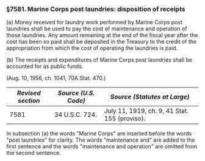 ### §7581. Marine Corps post laundries: disposition of receipts ###

(a) Money received for laundry work performed by Marine Corps post laundries shall be used to pay the cost of maintenance and operation of those laundries. Any amount remaining at the end of the fiscal year after the cost has been so paid shall be deposited in the Treasury to the credit of the appropriation from which the cost of operating the laundries is paid.

(b) The receipts and expenditures of Marine Corps post laundries shall be accounted for as public funds.

(Aug. 10, 1956, ch. 1041, 70A Stat. 470.)

|*Revised section*|*Source (U.S. Code)*|        *Source (Statutes at Large)*         |
|-----------------|--------------------|---------------------------------------------|
|      7581       |   34 U.S.C. 724.   |July 11, 1919, ch. 9, 41 Stat. 155 (proviso).|

In subsection (a) the words "Marine Corps" are inserted before the words "post laundries" for clarity. The words "maintenance and" are added to the first sentence and the words "maintenance and operation" are omitted from the second sentence.